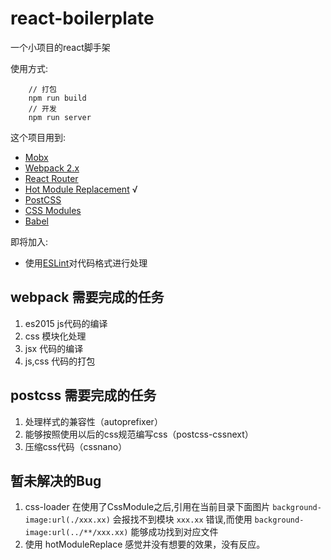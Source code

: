 # react-boilerplate
一个小项目的react脚手架

使用方式:
```
    // 打包
    npm run build
    // 开发
    npm run server
```

这个项目用到:
+ [Mobx](https://www.npmjs.com/package/mobx) 
+ [Webpack 2.x](https://www.npmjs.com/package/webpack) 
+ [React Router](https://www.npmjs.com/package/react-router) 
+ [Hot Module Replacement](https://webpack.github.io/docs/hot-module-replacement-with-webpack.html) √
+ [PostCSS](https://github.com/postcss/postcss) 
+ [CSS Modules](https://github.com/css-modules/css-modules) 
+ [Babel](https://github.com/babel/babel) 

即将加入:
+ 使用[ESLint](https://github.com/eslint/eslint)对代码格式进行处理

## webpack 需要完成的任务
1. es2015 js代码的编译
2. css 模块化处理
3. jsx 代码的编译
4. js,css 代码的打包

## postcss 需要完成的任务
1. 处理样式的兼容性（autoprefixer）
2. 能够按照使用以后的css规范编写css（postcss-cssnext）
3. 压缩css代码（cssnano）

## 暂未解决的Bug
1. css-loader 在使用了CssModule之后,引用在当前目录下面图片 ` background-image:url(./xxx.xx) ` 
会报找不到模块 ` xxx.xx ` 错误,而使用 ` background-image:url(../**/xxx.xx) ` 能够成功找到对应文件 
2. 使用 hotModuleReplace 感觉并没有想要的效果，没有反应。